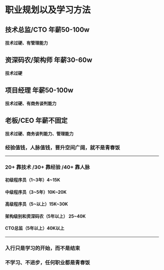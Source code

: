 # 职业规划以及学习方法
## 技术总监/CTO 年薪50-100w
#### 技术过硬、有管理能力
## 资深码农/架构师 年薪30-60w
#### 技术过硬
## 项目经理  年薪50-100w
#### 技术过硬、有商务谈判能力
## 老板/CEO 年薪不固定  
#### 技术过硬、商务谈判能力、管理能力
### 经验值钱，人脉值钱，晋升空间广阔，就不是青春饭
---
### 20+ 靠技术  /30+ 靠经验 /40+ 靠人脉
#### 初级程序员（1~3年）4~15K
#### 中级程序员（3~5年）10K~20K
#### 高级程序员（5~以上）15K~30K
#### 架构级别和资深码农（5年以上） 25~40K
#### CTO总监（5年以上）40K以上
---
### 入行只是学习的开始，而不是结束
### 不学习、不进步，任何职业都是青春饭